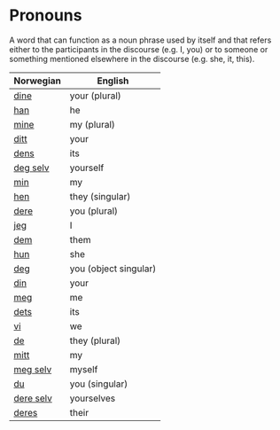 # Pronouns

A word that can function as a noun phrase used by itself and that refers either to the participants in the discourse (e.g. I, you) or to someone or something mentioned elsewhere in the discourse (e.g. she, it, this).

| Norwegian | English |
| --- | --- |
| [dine](https://www.ordnett.no/search?language=no&phrase=dine) | your (plural) |
| [han](https://www.ordnett.no/search?language=no&phrase=han) | he |
| [mine](https://www.ordnett.no/search?language=no&phrase=mine) | my (plural) |
| [ditt](https://www.ordnett.no/search?language=no&phrase=ditt) | your |
| [dens](https://www.ordnett.no/search?language=no&phrase=dens) | its |
| [deg selv](https://www.ordnett.no/search?language=no&phrase=deg%20selv) | yourself |
| [min](https://www.ordnett.no/search?language=no&phrase=min) | my |
| [hen](https://www.ordnett.no/search?language=no&phrase=hen) | they (singular) |
| [dere](https://www.ordnett.no/search?language=no&phrase=dere) | you (plural) |
| [jeg](https://www.ordnett.no/search?language=no&phrase=jeg) | I |
| [dem](https://www.ordnett.no/search?language=no&phrase=dem) | them |
| [hun](https://www.ordnett.no/search?language=no&phrase=hun) | she |
| [deg](https://www.ordnett.no/search?language=no&phrase=deg) | you (object singular) |
| [din](https://www.ordnett.no/search?language=no&phrase=din) | your |
| [meg](https://www.ordnett.no/search?language=no&phrase=meg) | me |
| [dets](https://www.ordnett.no/search?language=no&phrase=dets) | its |
| [vi](https://www.ordnett.no/search?language=no&phrase=vi) | we |
| [de](https://www.ordnett.no/search?language=no&phrase=de) | they (plural) |
| [mitt](https://www.ordnett.no/search?language=no&phrase=mitt) | my |
| [meg selv](https://www.ordnett.no/search?language=no&phrase=meg%20selv) | myself |
| [du](https://www.ordnett.no/search?language=no&phrase=du) | you (singular) |
| [dere selv](https://www.ordnett.no/search?language=no&phrase=dere%20selv) | yourselves |
| [deres](https://www.ordnett.no/search?language=no&phrase=deres) | their |

